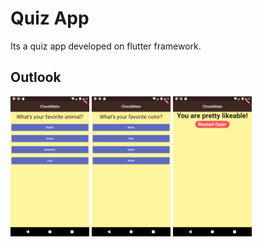 # Quiz App

Its a quiz app developed on flutter framework.

## Outlook

<img src="images/SS4.png" width="25%"/>
<img src="images/SS3.png" width="25%"/>
<img src="images/SS1.png" width="25%"/>